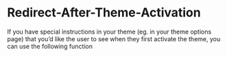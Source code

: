 # Redirect-After-Theme-Activation
If you have special instructions in your theme (eg. in your theme options page) that you’d like the user to see when they first activate the theme, you can use the following function
